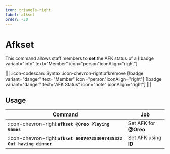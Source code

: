 ```yaml
---
icon: triangle-right
label: afkset
order: -30
---
```


# Afkset

This command allows staff members to **set** the AFK status of a [!badge variant="info" text="Member" icon="person"iconAlign="right"]

||| :icon-codescan: Syntax
:icon-chevron-right:afkremove [!badge variant="danger" text="Member" icon="person"iconAlign="right"] [!badge variant="danger" text="AFK Status" icon="note" iconAlign="right"]
|||

## Usage

| Command                                                               | Job                   |
| --------------------------------------------------------------------- | --------------------- |
| :icon-chevron-right:**`afkset @Oreo Playing Games`**                  | Set AFK for **@Oreo** |
| :icon-chevron-right:**`afkset 600707283097485322 Out having dinner`** | Set AFK using **ID**  |
